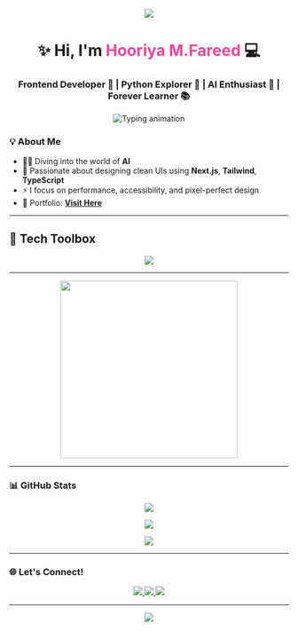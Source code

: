 <!-- 🌸 Soft Animated Header Banner -->
<p align="center">
  <img src="https://capsule-render.vercel.app/api?type=waving&color=F472B6&height=200&section=header&text=Welcome%20to%20My%20World%20&fontSize=38&fontAlign=50&fontColor=ffffff" />
</p>

<!-- 💁‍♀️ Name and Subtitle -->
<h1 align="center">✨ Hi, I'm <span style="color:#ec4899;">Hooriya M.Fareed</span> 💻</h1>
<h3 align="center">Frontend Developer 💖 | Python Explorer 🐍 | AI Enthusiast 🤖 | Forever Learner 📚</h3>

<!-- 🖋️ Typing Animation -->
<p align="center">
  <img src="https://readme-typing-svg.demolab.com?font=Fira+Code&size=22&pause=1000&center=true&vCenter=true&width=600&lines=Crafting+beautiful+web+experiences;Building+with+Next.js+and+TailwindCSS;Coding+with+passion+and+creativity" alt="Typing animation" />
</p>


### 💡 About Me

- 👩‍💻 Diving into the world of **AI**
- 🎨 Passionate about designing clean UIs using **Next.js**, **Tailwind**, **TypeScript**
- ⚡ I focus on performance, accessibility, and pixel-perfect design
- 🔗 Portfolio: [**Visit Here**](https://portfolio-by-hooriya-muhammad-fareed.netlify.app/)

---

## 🔧 Tech Toolbox

<p align="center">
  <img src="https://skillicons.dev/icons?i=html,css,js,ts,react,nextjs,tailwind,python,figma,git,github,vscode,vercel" />
</p>

---

<!-- 👩‍💻 Animated Coding Girl -->
<p align="center">
  <img src="https://media.giphy.com/media/RbDKaczqWovIugyJmW/giphy.gif" width="320px" />
</p>

---

### 📊 GitHub Stats

<p align="center">
  <img src="https://github-readme-streak-stats.herokuapp.com?user=hooriyaa&theme=rose_pine&hide_border=false" />
</p>

<p align="center">
  <img src="https://github-readme-stats.vercel.app/api?username=hooriyaa&show_icons=true&theme=rose_pine&hide_border=false&rank_icon=github" />
</p>

<p align="center">
  <img src="https://github-readme-stats.vercel.app/api/top-langs/?username=hooriyaa&layout=compact&theme=rose_pine&hide_border=false" />
</p>

---

### 🌐 Let's Connect!

<p align="center">
  <a href="https://www.linkedin.com/in/hooriya-muhammad-fareed-57a320302/">
    <img src="https://img.shields.io/badge/LinkedIn-%230A66C2.svg?style=for-the-badge&logo=linkedin&logoColor=white" />
  </a>
  <a href="https://www.instagram.com/hooriya.fareed/?igsh=MWxja2ZqbDQzazA4dg%3D%3D#">
    <img src="https://img.shields.io/badge/Instagram-%23E4405F.svg?style=for-the-badge&logo=instagram&logoColor=white" />
  </a>
  <a href="https://portfolio-by-hooriya-muhammad-fareed.netlify.app/">
    <img src="https://img.shields.io/badge/Portfolio-%23000000.svg?style=for-the-badge&logo=vercel&logoColor=white" />
  </a>
</p>

---

<!-- 🌷 Aesthetic Footer -->
<p align="center">
  <img src="https://capsule-render.vercel.app/api?type=waving&color=F472B6&height=120&section=footer" />
</p>
